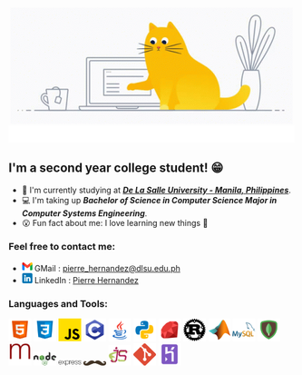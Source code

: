 <!-- Link stylesheet -->
<!--
<link rel="stylesheet" type="text/css" media="all" href="./css/header.css" />

<div class="header">
    <img src="https://c.tenor.com/LSDeBe2JAfoAAAAC/cat-coding.gif" alt="Cat tapping a laptop"><br>
    <div class="header">
        <h1 class="typewritten">Hi there, I'm Pierre Hernandez!</h1>
    </div>
</div>
<h1 align="center"><img src="./images/cat-coding.gif" alt="Cat tapping a laptop">
<br>Hi there, I'm Pierre Hernandez!</h1>
-->
<div align="center">
  <img src="./images/cat-coding.gif" alt="Cat tapping a laptop"><br>
  <img width="550" height="30" src="./svg/greetings.svg" alt="Greetings">
</div>

## I'm a second year college student! 😁
- 📗 I'm currently studying at ***[De La Salle University - Manila, Philippines]***.
- 💻 I'm taking up ***Bachelor of Science in Computer Science Major in Computer Systems Engineering***.
- 😮 Fun fact about me: I love learning new things 📖

### Feel free to contact me:
- [<img src="./images/gmail.png" width="18px">][pierre_hernandez@dlsu.edu.ph] GMail : [pierre_hernandez@dlsu.edu.ph]
- [<img src="./images/linkedin.png" width="18px">][Pierre Hernandez] LinkedIn : [Pierre Hernandez]

### Languages and Tools:
[<img src="./images/html5.png" alt="HTML" width="40px">][html]
[<img src="./images/css3.png"  alt="CSS" width="40px">][css]
[<img src="./images/js.png" alt="Javascript" width="40px">][javascript]
[<img src="./images/c.png" alt="C" width="40px">][c]
[<img src="./images/java.png" alt="Java" width="40px">][java]
[<img src="./images/python.png" alt="Python" width="40px">][python]
[<img src="./images/ruby.png" alt="Ruby" width="40px">][ruby]
[<img src="./images/rust.png" alt="Rust" width="40px">][rust]
[<img src="./images/matlablogo.png" alt="Matlab" width="40px">][matlab]
[<img src="./images/mysql.png" alt="MySQL" width="40px">][mysql]
[<img src="./images/mongodb.png" alt="MongoDB" width="40px">][mongodb]
[<img src="./images/mongoose.png" alt="Mongoose" width="40px">][mongoose]
[<img src="./images/nodejs.png" alt="NodeJS" width="40px">][nodejs]
[<img src="./images/expressjs.png" alt="ExpressJS" width="40px">][expressjs]
[<img src="./images/handlebarsjs.png" alt="HandlebarsJS" width="40px">][handlebars]
[<img src="./images/ejs.png" alt="EJS" width="40px">][ejs]
[<img src="./images/git.png" alt="Git" width="40px">][git]
[<img src="./images/heroku.png" alt="Heroku" width="40px">][heroku]


<!-- Links -->

[De La Salle University - Manila, Philippines]: https://www.dlsu.edu.ph/
[pierre_hernandez@dlsu.edu.ph]: mailto:pierre_hernandez@dlsu.edu.ph
[Pierre Hernandez]: www.linkedin.com/in/pierre-hernandez-b07048224
[html]: https://html.com/
[css]: https://www.w3schools.com/Css/
[javascript]: https://www.javascript.com/
[c]: https://www.cprogramming.com/
[java]: https://www.java.com/
[python]: https://www.python.org/
[ruby]: https://www.ruby-lang.org/en/
[rust]: https://www.rust-lang.org/
[matlab]: https://www.mathworks.com/products/matlab.html
[mysql]: https://www.mysql.com/
[mongodb]: https://www.mongodb.com/
[mongoose]: https://mongoosejs.com/
[nodejs]: https://nodejs.org/
[expressjs]: http://expressjs.com/
[handlebars]: https://handlebarsjs.com/
[ejs]: https://ejs.co/
[git]: https://git-scm.com/
[heroku]: https://www.heroku.com/
